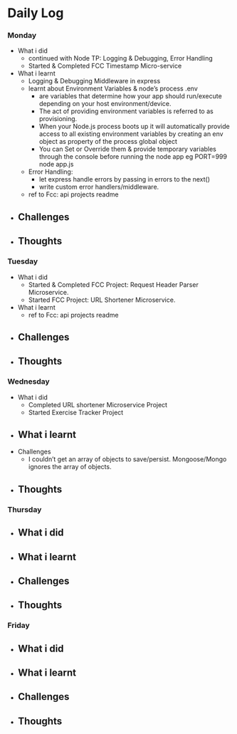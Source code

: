 # Daily Log

### Monday
- What i did
  - continued with Node TP: Logging & Debugging, Error Handling
  - Started & Completed FCC Timestamp Micro-service
- What i learnt
  - Logging & Debugging Middleware in express
  - learnt about Environment Variables & node’s process .env
    - are variables that determine how your app should run/execute depending on your host environment/device.
    - The act of providing environment variables is referred to as provisioning.
    - When your Node.js process boots up it will automatically provide access to all existing environment variables by creating an env object as property of the process global object
    - You can Set or Override them & provide temporary variables through the console before running the node app eg PORT=999 node app.js
  - Error Handling:
    - let express handle errors by passing in errors to the next()
    - write custom error handlers/middleware.
  - ref to Fcc: api projects readme
- Challenges
  -
- Thoughts
  -

### Tuesday
- What i did
  - Started & Completed FCC Project: Request Header Parser Microservice.
  - Started FCC Project: URL Shortener Microservice.
- What i learnt
  - ref to Fcc: api projects readme
- Challenges
  -
- Thoughts
  -

### Wednesday
- What i did
  - Completed URL shortener Microservice Project
  - Started Exercise Tracker Project
- What i learnt
  -
- Challenges
  - I couldn’t get an array of objects to save/persist. Mongoose/Mongo ignores the array of objects.
- Thoughts
  -

### Thursday
- What i did
  -
- What i learnt
  -
- Challenges
  -
- Thoughts
  -

### Friday
- What i did
  -
- What i learnt
  -
- Challenges
  -
- Thoughts
  -
